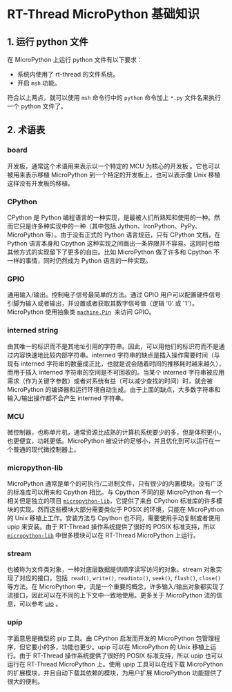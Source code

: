 # RT-Thread MicroPython 基础知识

## 1. 运行 python 文件

在 MicroPython 上运行 python 文件有以下要求：

- 系统内使用了 rt-thread 的文件系统。
- 开启 `msh` 功能。

符合以上两点，就可以使用 `msh` 命令行中的 `python` 命令加上 `*.py` 文件名来执行一个 python 文件了。

## 2. 术语表

### board

  开发板，通常这个术语用来表示以一个特定的 MCU 为核心的开发板 。它也可以被用来表示移植 MicroPython 到一个特定的开发板上，也可以表示像 Unix 移植这样没有开发板的移植。

### CPython

  CPython 是 Python 编程语言的一种实现，是最被人们所熟知和使用的一种。然而它只是许多种实现中的一种（其中包括 Jython、IronPython、PyPy、 MicroPython 等）。由于没有正式的 Python 语言规范，只有 CPython 文档，在 Python 语言本身和 Cpython 这种实现之间画出一条界限并不容易。这同时也给其他方式的实现留下了更多的自由。比如 MicroPython 做了许多和 Cpython 不一样的事情，同时仍然成为 Python 语言的一种实现。

### GPIO

  通用输入/输出。控制电子信号最简单的方法。通过 GPIO 用户可以配置硬件信号引脚为输入或者输出，并设置或者获取其数字信号值（逻辑  '0' 或 '1'）。 MicroPython 使用抽象类  [`machine.Pin`](04-Hardware_Control_Module/02-machine-Pin.md)  来访问 GPIO。

### interned string

  由其唯一的标识而不是其地址引用的字符串。因此，可以用他们的标识符而不是通过内容快速地比较内部字符串。interned 字符串的缺点是插入操作需要时间（与现有 interned 字符串的数量成正比，也就是说会随着时间的推移耗时越来越久），而用于插入 interned 字符串的空间是不可回收的。当某个 interned 字符串被应用需求（作为关键字参数）或者对系统有益（可以减少查找的时间）时，就会被 MicroPython 的编译器和运行环境自动生成。由于上面的缺点，大多数字符串和输入/输出操作都不会产生 interned 字符串。

### MCU

  微控制器，也称单片机，通常资源比成熟的计算机系统要少的多，但是体积更小，也更便宜，功耗更低。MicroPython 被设计的足够小，并且优化到可以运行在一个普通的现代微控制器上。

### micropython-lib

  MicroPython 通常是单个的可执行/二进制文件，只有很少的内置模块。没有广泛的标准库可以用来和 Cpython 相比。与 Cpython 不同的是 MicroPython 有一个相关但是独立的项目 [`micropython-lib`](https://github.com/micropython/micropython-lib)，它提供了来自 CPython 标准库的许多模块的实现。然而这些模块大部分需要类似于 POSIX 的环境，只能在 MicroPython 的 Unix 移植上工作。安装方法与 Cpython 也不同，需要使用手动复制或者使用 upip 来安装。由于 RT-Thread 操作系统提供了很好的 POSIX 标准支持，所以 [`micropython-lib`](https://github.com/micropython/micropython-lib) 中很多模块可以在 RT-Thread MicroPython 上运行。

### stream

  也被称为文件类对象，一种对底层数据提供顺序读写访问的对象。stream 对象实现了对应的接口，包括` read()`, `write()`, `readinto()`, `seek()`, `flush()`, `close()`  等方法。在 MicroPython 中，流是一个重要的概念，许多输入/输出对象都实现了流接口，因此可以在不同的上下文中一致地使用。更多关于 MicroPython 流的信息，可以参考  [uio](03-Basic_Module/05-uio.md) 。

### upip

  字面意思是微型的 pip 工具。由 CPython 启发而开发的 MicroPython 包管理程序，但它要小的多，功能也更少。upip 可以在 MicroPython 的 Unix 移植上运行。由于 RT-Thread 操作系统提供了很好的 POSIX 标准支持，所以 upip 也可以运行在 RT-Thread MicroPython 上。使用 upip 工具可以在线下载 MicroPython 的扩展模块，并且自动下载其依赖的模块，为用户扩展 MicroPython 功能提供了很大的便利。 